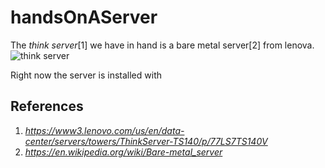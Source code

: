 # handsOnAServer

The _think server_[1] we have in hand is a bare metal server[2] from lenova.
![think server](https://lh3.googleusercontent.com/GuUfEB6uHy015v4zDzo_2J_qyA6cjGklBVKXWqLuJ08lyziCJowGgu21CPzW0io1wkz05OEdaXQRywZfpx39Zm4LcloIIXM6lIRaBz-qhHuQrXJrenl08hK4k70uyN8qJjVVjpc-nd3PgvsU_cJ7KGoixac8zux2SHO5USYEPSzCmZGvqGtbeF07I9_Aj75CZN4zcA4UJzXlHLkTLVJ_8Kj0mVULXVei73-XNILquGKi9e-IODizGkglFkSpdhIN5hrX5EeXAlfHOohjK_FgsHDPxjGCJVJgMv9B24iUSl2zk-PkRCdhzDzaNA3B6ye5-WA1hg9iwbTwJfSrzvHDASmOLIuVt67rzHiIIw9Cw6noYwmy3Zm3XFKLE0kxhGP358MpMYdS78qB4WpX7teXTEYeBv8vLQplN6yGRuPw5gT5D_OKWnU-krrdp3OiQUZ-nVrCbMxePT_cSSu-owiMbN6V4eSY4eMrYxaISifRDkueQVVAGoP1X6JRVZ9KDePI4BR5TKVqvZf0HzrMPt9-EOQy1b8GUjK9EGC6MciP_qwbwyQfuRMCXiIqVVuu3R8YgO7AZZFiDsiDde3qa130mobzach8xu4CT8Sh-VteYg=w731-h974-no)

Right now the server is installed with 
## References
1. _https://www3.lenovo.com/us/en/data-center/servers/towers/ThinkServer-TS140/p/77LS7TS140V_
2. _https://en.wikipedia.org/wiki/Bare-metal_server_
